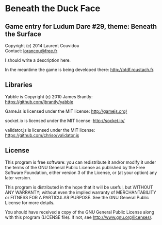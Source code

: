 Beneath the Duck Face
================================================================================

Game entry for Ludum Dare #29, theme: Beneath the Surface
--------------------------------------------------------------------------------

Copyright (c) 2014 Laurent Couvidou  
Contact: <lorancou@free.fr>

I should write a description here.

In the meantime the game is being developed there: http://btdf.roustach.fr.

Libraries
--------------------------------------------------------------------------------

Yabble is Copyright (c) 2010 James Brantly: https://github.com/jbrantly/yabble

GameJs is licensed under the MIT license: http://gamejs.org/

socket.io is licensed under the MIT license: http://socket.io/

validator.js is licensed under the MIT license: https://github.com/chriso/validator.js

License
--------------------------------------------------------------------------------

This program is free software: you can redistribute it and/or modify it under the
terms of the GNU General Public License as published by the Free Software
Foundation, either version 3 of the License, or (at your option) any later
version.

This program is distributed in the hope that it will be useful, but WITHOUT ANY
WARRANTY; without even the implied warranty of MERCHANTABILITY or FITNESS FOR A
PARTICULAR PURPOSE.  See the GNU General Public License for more details.

You should have received a copy of the GNU General Public License along with this
program (LICENSE file). If not, see <http://www.gnu.org/licenses/>.
